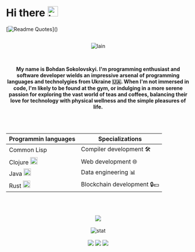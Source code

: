 <h1 align="left">
Hi there <img src="https://media.giphy.com/media/hvRJCLFzcasrR4ia7z/giphy.gif" width="28" alt="hello"> 
</h1>

[![Readme Quotes](https://quotes-github-readme.vercel.app/api?type=horizontal&theme=dark&author="Lain%20Iwakura"&quote=No%20matter%20where%20you%20go,%20everyone%20is%20connected.)]()

<div style="flex:1;padding:15px;" align="center">
    <img src="https://media.giphy.com/media/v1.Y2lkPTc5MGI3NjExczJvYnU5a2d4Nzk0eWZ6bmRwM2F2Y2xtN3ZucXZqdDYwOXZ6OWJ4eiZlcD12MV9naWZzX3NlYXJjaCZjdD1n/udK21RQeWtaGQ/giphy.gif" alt="lain">
</div>

<br>
<div align="center">

**My name is Bohdan Sokolovskyi. I'm programming enthusiast and software developer wields an impressive arsenal of programming languages and technolygies from Ukraine 🇺🇦. When I'm not immersed in code, I'm likely to be found at the gym, or indulging in a more serene passion for exploring the vast world of teas and coffees, balancing their love for technology with physical wellness and the simple pleasures of life.**

</div>
<br><br>

<div style="display:flex;align-items:center;justify-content:space-between;">
</div>

<div align="center">
    
| Programmin languages  | Specializations |
| ------------- | ------------- |
| Common Lisp  | Compiler development 🛠 |
| Clojure <img width="20" height="20" src="https://cdn.jsdelivr.net/gh/devicons/devicon@latest/icons/clojure/clojure-original.svg" alt=""/>  | Web development 🌐 |
| Java <img width="20" height="20" src="https://cdn.jsdelivr.net/gh/devicons/devicon@latest/icons/java/java-original.svg" alt=""/>  | Data engineering 📊 |
| Rust <img width="20" height="20" src="https://cdn.jsdelivr.net/gh/devicons/devicon@latest/icons/rust/rust-original.svg" alt=""/>  | Blockchain development 🔒💵 |

</div>

<br><br>
<div align="center">
    <img src="https://github-readme-stats.vercel.app/api?username=gaussfff&show_icons=true&theme=cobalt">
</div>
<br>

<div align="center">
    <img src="https://github-readme-stats.vercel.app/api/top-langs/?username=gaussfff&layout=compact&theme=cobalt" alt="stat"/>
</div>

<br>
<div align="center">
    <a href="https://www.instagram.com/b.sokol.xyz/"><img src="https://img.shields.io/badge/Instagram-%23E4405F.svg?style=for-the-badge&logo=Instagram&logoColor=white"></a>
    <a href="https://www.linkedin.com/in/bohdan-sokolovskyi-400aa31a2/"><img src="https://img.shields.io/badge/linkedin-%230077B5.svg?style=for-the-badge&logo=linkedin&logoColor=white"></a>
    <a href="https://discord.com/users/334108202985848833"><img src="https://img.shields.io/badge/Discord-%235865F2.svg?style=for-the-badge&logo=discord&logoColor=white"></a>
</div>
